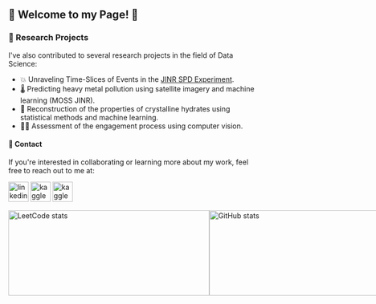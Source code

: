 
## 🚀 Welcome to my Page! 🤖

### 🔬 Research Projects
I've also contributed to several research projects in the field of Data Science:
- 💥 Unraveling Time-Slices of Events in the [JINR SPD Experiment](http://spd.jinr.ru/).
- 🌡️ Predicting heavy metal pollution using satellite imagery and machine learning (MOSS JINR).
- 💎 Reconstruction of the properties of crystalline hydrates using statistical methods and machine learning.
- 👨‍💼 Assessment of the engagement process using computer vision.

#### 📩 Contact
If you're interested in collaborating or learning more about my work, feel free to reach out to me at:

[<img src='https://cdn.jsdelivr.net/npm/simple-icons@3.0.1/icons/linkedin.svg' alt='linkedin' height='40'>](https://www.linkedin.com/in/m-borisov/)  [<img src='https://cdn.jsdelivr.net/npm/simple-icons@3.0.1/icons/kaggle.svg' alt='kaggle' height='40'>](https://www.kaggle.com/ma4ypic4y) [<img src='https://cdn.jsdelivr.net/npm/simple-icons@3.0.1/icons/leetcode.svg' alt='kaggle' height='40'>](https://leetcode.com/ma4ypic4y/)


<div style="display:flex">
  <img src="https://leetcode-stats-six.vercel.app/api?username=ma4ypic4y&theme=dark" alt="LeetCode stats" width="400" height="170">
  <img src="https://github-readme-stats.vercel.app/api?username=ma4ypic4y&show_icons=true&theme=cobalt" alt="GitHub stats" width="400" height="170">
</div>
